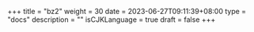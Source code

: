 +++
title = "bz2"
weight = 30
date = 2023-06-27T09:11:39+08:00
type = "docs"
description = ""
isCJKLanguage = true
draft = false
+++